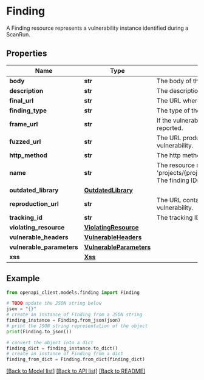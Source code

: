 # Finding

A Finding resource represents a vulnerability instance identified during a ScanRun.

## Properties

Name | Type | Description | Notes
------------ | ------------- | ------------- | -------------
**body** | **str** | The body of the request that triggered the vulnerability. | [optional] 
**description** | **str** | The description of the vulnerability. | [optional] 
**final_url** | **str** | The URL where the browser lands when the vulnerability is detected. | [optional] 
**finding_type** | **str** | The type of the Finding. | [optional] 
**frame_url** | **str** | If the vulnerability was originated from nested IFrame, the immediate parent IFrame is reported. | [optional] 
**fuzzed_url** | **str** | The URL produced by the server-side fuzzer and used in the request that triggered the vulnerability. | [optional] 
**http_method** | **str** | The http method of the request that triggered the vulnerability, in uppercase. | [optional] 
**name** | **str** | The resource name of the Finding. The name follows the format of &#39;projects/{projectId}/scanConfigs/{scanConfigId}/scanruns/{scanRunId}/findings/{findingId}&#39;. The finding IDs are generated by the system. | [optional] 
**outdated_library** | [**OutdatedLibrary**](OutdatedLibrary.md) |  | [optional] 
**reproduction_url** | **str** | The URL containing human-readable payload that user can leverage to reproduce the vulnerability. | [optional] 
**tracking_id** | **str** | The tracking ID uniquely identifies a vulnerability instance across multiple ScanRuns. | [optional] 
**violating_resource** | [**ViolatingResource**](ViolatingResource.md) |  | [optional] 
**vulnerable_headers** | [**VulnerableHeaders**](VulnerableHeaders.md) |  | [optional] 
**vulnerable_parameters** | [**VulnerableParameters**](VulnerableParameters.md) |  | [optional] 
**xss** | [**Xss**](Xss.md) |  | [optional] 

## Example

```python
from openapi_client.models.finding import Finding

# TODO update the JSON string below
json = "{}"
# create an instance of Finding from a JSON string
finding_instance = Finding.from_json(json)
# print the JSON string representation of the object
print(Finding.to_json())

# convert the object into a dict
finding_dict = finding_instance.to_dict()
# create an instance of Finding from a dict
finding_from_dict = Finding.from_dict(finding_dict)
```
[[Back to Model list]](../README.md#documentation-for-models) [[Back to API list]](../README.md#documentation-for-api-endpoints) [[Back to README]](../README.md)


